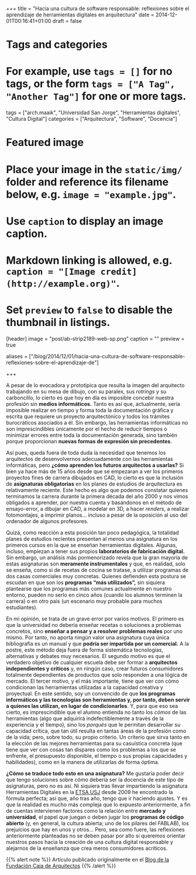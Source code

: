 +++
title = "Hacia una cultura de software responsable: reflexiones sobre el aprendizaje de herramientas digitales en arquitectura"
date = 2014-12-01T00:16:41+01:00
draft = false

# Tags and categories
# For example, use `tags = []` for no tags, or the form `tags = ["A Tag", "Another Tag"]` for one or more tags.
tags = ["arch.maaik", "Universidad San Jorge", "Herramientas digitales", "Cultura Digital"]
categories = ["Arquitectura", "Software", "Docencia"]

# Featured image
# Place your image in the `static/img/` folder and reference its filename below, e.g. `image = "example.jpg"`.
# Use `caption` to display an image caption.
#   Markdown linking is allowed, e.g. `caption = "[Image credit](http://example.org)"`.
# Set `preview` to `false` to disable the thumbnail in listings.
[header]
image = "post/ab-strip2189-web-sp.png"
caption = ""
preview = true

aliases = ["/blog/2014/12/01/hacia-una-cultura-de-software-responsable-reflexiones-sobre-el-aprendizaje-de"]

+++

A pesar de lo evocadora y prototípica que resulta la imagen del arquitecto trabajando en su mesa de dibujo, con su paralex, sus <em>rotrings</em> y su carboncillo, lo cierto es que hoy en día es imposible concebir nuestra profesión sin <strong>medios informáticos.</strong> Tanto es así que, actualmente, sería imposible realizar en tiempo y forma toda la documentación gráfica y escrita que requiere un proyecto arquitectónico y todos los trámites burocráticos asociados a él. Sin embargo, las herramientas informáticas no son imprescindibles únicamente por el hecho de reducir tiempos o minimizar errores entre toda la documentación generada, sino también porque proporcionan <strong>nuevas formas de expresión sin precedentes</strong>.</p>
<p>Así pues, queda fuera de toda duda la necesidad que tenemos los arquitectos de desenvolvernos adecuadamente con las herramientas informáticas, pero <strong>¿cómo aprenden los futuros arquitectos a usarlas?</strong> Si bien ya hace más de 15 años desde que se empezaran a ver los primeros proyectos fines de carrera dibujados en CAD, lo cierto es que la inclusión de <strong>asignaturas obligatorias</strong> en los planes de estudios de arquitectura es relativamente reciente. Este hecho es algo que podemos constatar quienes terminamos la carrera durante la primera década del año 2000 y nos vimos obligados a aprender, por nuestra cuenta y basándonos en el método de ensayo-error, a dibujar en CAD, a modelar en 3D, a hacer <em>renders</em>, a realizar fotomontajes, a imprimir planos… incluso a pesar de la oposición al uso del ordenador de algunos profesores.</p>
<p>Quizá, como reacción a esta posición tan poco pedagógica, la totalidad planes de estudios recientes presentan al menos una asignatura en los primeros cursos en la que se enseñan herramientas digitales. Algunas, incluso, empiezan a tener sus propios <strong>laboratorios de fabricación digital. </strong>Sin embargo, un análisis más pormenorizado revela que la gran mayoría de estas asignaturas son <strong>meramente instrumentales</strong> y que, en realidad, solo se enseña, como si de recetas de cocina se tratase, a utilizar programas de dos casas comerciales muy concretas. Quienes defienden esta postura se escudan en que son los <strong>programas “más utilizados”,</strong> sin siquiera plantearse que los programas más comunes actualmente en nuestro entorno, pueden no serlo en cinco años (cuando los alumnos terminen la carrera) o en otro país (un escenario muy probable para muchos estudiantes).</p>
<p>En mi opinión, se trata de un grave error por varios motivos. El primero es que la universidad no debería enseñar recetas o soluciones a problemas concretos, sino <strong>enseñar a pensar y a resolver problemas reales</strong> por uno mismo. Por tanto, no aporta ningún valor una asignatura cuya única bibliografía es un manual y que <strong>podría ser impartida por un comercial.</strong> A la postre, este método deja fuera de forma sistemática tecnologías, alternativas y debates muy necesarios. El segundo motivo es que el verdadero objetivo de cualquier escuela debe ser formar a <strong>arquitectos independientes y críticos</strong> y, en ningún caso, crear futuros consumidores totalmente dependientes de productos que solo responden a una lógica de mercado. El tercer motivo, y el más importante, tiene que ver con cómo condicionan las herramientas utilizadas a la capacidad creativa y proyectual. En este sentido, soy un convencido de que <strong>los programas informáticos y las tecnologías son herramientas y, por tanto, deben servir a quienes las utilizan, en lugar de condicionarles</strong>. Y, para que eso sea cierto, es imprescindible que el alumno entienda no tanto los <em>cómos</em> de las herramientas (algo que adquirirá indefectiblemente a través de la experiencia y el tiempo), sino los <em>porqués</em> que le permitan desarrollar su capacidad crítica, que tan útil resulta en tantas áreas de la profesión como de la vida; pero, sobre todo, su propio criterio. Un criterio que sirva tanto en la elección de las mejores herramientas para su casuística concreta (que tiene que ver con cosas tan dispares como los problemas a los que se enfrente, el presupuesto disponible, el tiempo o sus propias capacidades y habilidades), como en la manera de utilizarlas de forma óptima.</p>
<p><strong>¿Cómo se traduce todo esto en una asignatura?</strong> Me gustaría poder decir que tengo soluciones sobre cómo debería ser la docencia de este tipo de asignaturas, pero no es así. Ni siquiera tras llevar impartiendo la asignatura Herramientas Digitales en la <a href="http://etsa.usj.es/" class="ext" target="_blank">ETSA USJ</a> desde 2009 he encontrado la fórmula perfecta; así que, año tras año, tengo que ir haciendo ajustes. Y es que la realidad es mucho más compleja que lo expuesto anteriormente, a fin de cuentas intervienen factores como la relación entre <strong>mercado y universidad</strong>, el papel que juegan o deben jugar los <strong>programas de código abierto</strong> (y, en general, la cultura abierta; uno de los pilares del FABLAB), los prejuicios que hay en unos y otros… Pero, sea como fuere, las reflexiones anteriormente planteadas no se deben pasar por alto si queremos orientar nuestros pasos hacia la creación de una cultura digital responsable y alejarnos de la enseñanza que crea meros consumidores acríticos.</p>
{{% alert note %}}
Artículo publicado originalmente en el <a href="http://blogfundacion.arquia.es/2014/07/hacia-una-cultura-de-software-responsable-reflexiones-sobre-el-aprendizaje-de-herramientas-digitales-en-arquitectura/" class="ext" target="_blank">Blog de la Fundación Caja de Arquitectos</a>
{{% /alert %}}
